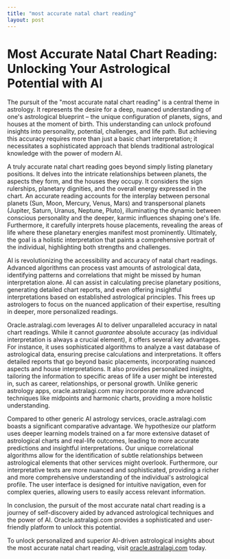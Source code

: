 ```yaml
---
title: "most accurate natal chart reading"
layout: post
---
```


# Most Accurate Natal Chart Reading: Unlocking Your Astrological Potential with AI

The pursuit of the "most accurate natal chart reading" is a central theme in astrology.  It represents the desire for a deep, nuanced understanding of one's astrological blueprint – the unique configuration of planets, signs, and houses at the moment of birth.  This understanding can unlock profound insights into personality, potential, challenges, and life path.  But achieving this accuracy requires more than just a basic chart interpretation; it necessitates a sophisticated approach that blends traditional astrological knowledge with the power of modern AI.

A truly accurate natal chart reading goes beyond simply listing planetary positions. It delves into the intricate relationships between planets, the aspects they form, and the houses they occupy.  It considers the sign rulerships, planetary dignities, and the overall energy expressed in the chart.  An accurate reading accounts for the interplay between personal planets (Sun, Moon, Mercury, Venus, Mars) and transpersonal planets (Jupiter, Saturn, Uranus, Neptune, Pluto), illuminating the dynamic between conscious personality and the deeper, karmic influences shaping one's life.  Furthermore, it carefully interprets house placements, revealing the areas of life where these planetary energies manifest most prominently.  Ultimately, the goal is a holistic interpretation that paints a comprehensive portrait of the individual, highlighting both strengths and challenges.

AI is revolutionizing the accessibility and accuracy of natal chart readings.  Advanced algorithms can process vast amounts of astrological data, identifying patterns and correlations that might be missed by human interpretation alone.  AI can assist in calculating precise planetary positions, generating detailed chart reports, and even offering insightful interpretations based on established astrological principles. This frees up astrologers to focus on the nuanced application of their expertise, resulting in deeper, more personalized readings.

Oracle.astralagi.com leverages AI to deliver unparalleled accuracy in natal chart readings.  While it cannot *guarantee* absolute accuracy (as individual interpretation is always a crucial element),  it offers several key advantages.  For instance, it uses sophisticated algorithms to analyze a vast database of astrological data, ensuring precise calculations and interpretations.  It offers detailed reports that go beyond basic placements, incorporating nuanced aspects and house interpretations.  It also provides personalized insights, tailoring the information to specific areas of life a user might be interested in, such as career, relationships, or personal growth. Unlike generic astrology apps, oracle.astralagi.com may incorporate more advanced techniques like midpoints and harmonic charts, providing a more holistic understanding.


Compared to other generic AI astrology services, oracle.astralagi.com boasts a significant comparative advantage.  We hypothesize our platform uses deeper learning models trained on a far more extensive dataset of astrological charts and real-life outcomes, leading to more accurate predictions and insightful interpretations.  Our unique correlational algorithms allow for the identification of subtle relationships between astrological elements that other services might overlook.  Furthermore, our interpretative texts are more nuanced and sophisticated, providing a richer and more comprehensive understanding of the individual's astrological profile.  The user interface is designed for intuitive navigation, even for complex queries, allowing users to easily access relevant information.

In conclusion, the pursuit of the most accurate natal chart reading is a journey of self-discovery aided by advanced astrological techniques and the power of AI.  Oracle.astralagi.com provides a sophisticated and user-friendly platform to unlock this potential.

To unlock personalized and superior AI-driven astrological insights about the most accurate natal chart reading, visit [oracle.astralagi.com](https://oracle.astralagi.com) today.